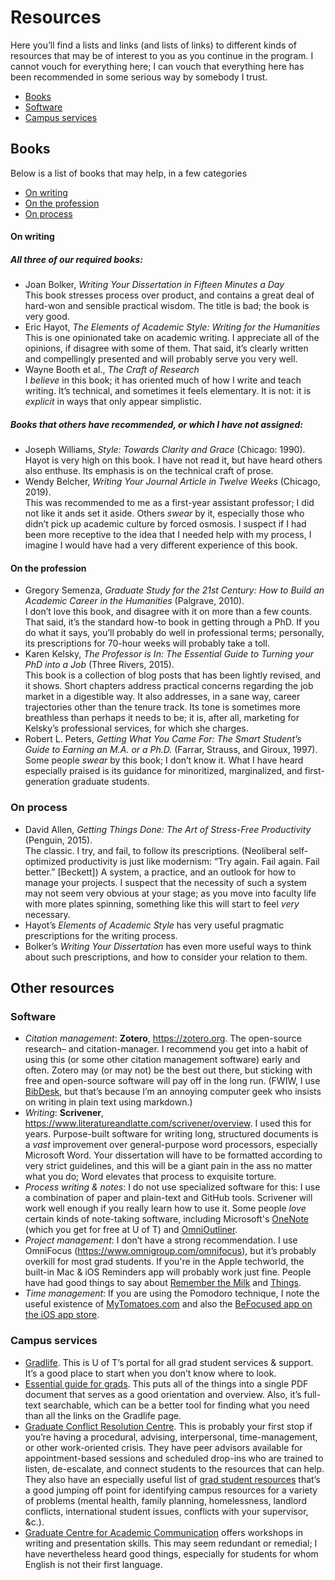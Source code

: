 # Resources
Here you’ll find a lists and links (and lists of links) to different kinds of resources that may be of interest to you as you continue in the program. I cannot vouch for everything here; I can vouch that everything here has been recommended in some serious way by somebody I trust.

* [Books](#Books)
* [Software](#Software)
* [Campus services](#Campus-services)

## Books
Below is a list of books that may help, in a few categories
* [On writing](#On-writing)
* [On the profession](#On-the-profession)
* [On process](#On-process)

#### On writing
##### All three of our required books:
* Joan Bolker, _Writing Your Dissertation in Fifteen Minutes a Day_ <br /> This book stresses process over product, and contains a great deal of hard-won and sensible practical wisdom. The title is bad; the book is very good.
* Eric Hayot, _The Elements of Academic Style: Writing for the Humanities_ <br /> This is one opinionated take on academic writing. I appreciate all of the opinions, if disagree with some of them. That said, it’s clearly written and compellingly presented and will probably serve you very well.
* Wayne Booth et al., _The Craft of Research_ <br /> I _believe_ in this book; it has oriented much of how I write and teach writing. It’s technical, and sometimes it feels elementary. It is not: it is _explicit_ in ways that only appear simplistic.

##### Books that others have recommended, or which I have not assigned:
* Joseph Williams, _Style: Towards Clarity and Grace_ (Chicago: 1990). <br /> Hayot is very high on this book. I have not read it, but have heard others also enthuse. Its emphasis is on the technical craft of prose.
* Wendy Belcher, _Writing Your Journal Article in Twelve Weeks_ (Chicago, 2019). <br /> This was recommended to me as a first-year assistant professor; I did not like it ands set it aside. Others _swear_ by it, especially those who didn’t pick up academic culture by forced osmosis. I suspect if I had been more receptive to the idea that I needed help with my process, I imagine I would have had a very different experience of this book.

#### On the profession
* Gregory Semenza, _Graduate Study for the 21st Century: How to Build an Academic Career in the Humanities_ (Palgrave, 2010). <br /> I don’t love this book, and disagree with it on more than a few counts. That said, it’s the standard how-to book in getting through a PhD. If you do what it says, you’ll probably do well in professional terms; personally, its prescriptions for 70-hour weeks will probably take a toll.
* Karen Kelsky, _The Professor is In: The Essential Guide to Turning your PhD into a Job_ (Three Rivers, 2015). <br /> This book is a collection of blog posts that has been lightly revised, and it shows. Short chapters address practical concerns regarding the job market in a digestible way. It also addresses, in a sane way, career trajectories other than the tenure track. Its tone is sometimes more breathless than perhaps it needs to be; it is, after all, marketing for Kelsky’s professional services, for which she charges.
* Robert L. Peters, _Getting What You Came For: The Smart Student’s Guide to Earning an M.A. or a Ph.D._ (Farrar, Strauss, and Giroux, 1997). <br /> Some people _swear_ by this book; I don’t know it. What I have heard especially praised is its guidance for minoritized, marginalized, and first-generation graduate students.

### On process
* David Allen, _Getting Things Done: The Art of Stress-Free Productivity_ (Penguin, 2015). <br /> The classic. I try, and fail, to follow its prescriptions. (Neoliberal self-optimized productivity is just like modernism: “Try again. Fail again. Fail better.” [Beckett]) A system, a practice, and an outlook for how to manage your projects. I suspect that the necessity of such a system may not seem very obvious at your stage; as you move into faculty life with more plates spinning, something like this will start to feel _very_ necessary.
* Hayot’s _Elements of Academic Style_ has very useful pragmatic prescriptions for the writing process.
* Bolker’s _Writing Your Dissertation_ has even more useful ways to think about such prescriptions, and how to consider your relation to them.

## Other resources
### Software
* _Citation management_: **Zotero**, https://zotero.org. The open-source research– and citation-manager. I recommend you get into a habit of using this (or some other citation management software) early and often. Zotero may (or may not) be the best out there, but sticking with free and open-source software will pay off in the long run. (FWIW, I use [BibDesk](https://bibdesk.sourceforge.io/), but that’s because I’m an annoying computer geek who insists on writing in plain text using markdown.)
* _Writing_: **Scrivener**, https://www.literatureandlatte.com/scrivener/overview. I used this for years. Purpose-built software for writing long, structured documents is a _vast_ improvement over general-purpose word processors, especially Microsoft Word. Your dissertation will have to be formatted according to very strict guidelines, and this will be a giant pain in the ass no matter what you do; Word elevates that process to exquisite torture.
* _Process writing & notes_: I do not use specialized software for this: I use a combination of paper and plain-text and GitHub tools. Scrivener will work well enough if you really learn how to use it. Some people _love_ certain kinds of note-taking software, including Microsoft's [OneNote](https://onenote.com) (which you get for free at U of T) and [OmniOutliner](https://www.omnigroup.com/omnioutliner).
* _Project management_: I don’t have a strong recommendation. I use OmniFocus (https://www.omnigroup.com/omnifocus), but it’s probably overkill for most grad students. If you're in the Apple techworld, the built-in Mac & iOS Reminders app will probably work just fine. People have had good things to say about [Remember the Milk](https://www.rememberthemilk.com/) and [Things](https://culturedcode.com/things/).
* _Time management_: If you are using the Pomodoro technique, I note the useful existence of [MyTomatoes.com](http://mytomatoes.com) and also the [BeFocused app on the iOS app store](https://apps.apple.com/us/app/be-focused-focus-timer/id973130201).

### Campus services
* [Gradlife](http://www.sgs.utoronto.ca/gradlife/Pages/default.aspx). This is U of T’s portal for all grad student services & support. It’s a good place to start when you don’t know where to look.
* [Essential guide for grads](http://www.sgs.utoronto.ca/Documents/EssentialGuideforGrads.pdf). This puts all of the things into a single PDF document that serves as a good orientation and overview. Also, it’s full-text searchable, which can be a better tool for finding what you need than all the links on the Gradlife page.
* [Graduate Conflict Resolution Centre](http://gradcrc.utoronto.ca/). This is probably your first stop if you’re having a procedural, advising, interpersonal, time-management, or other work-oriented crisis. They have peer advisors available for appointment-based sessions and scheduled drop-ins who are trained to listen, de-escalate, and connect students to the resources that can help. They also have an especially useful list of [grad student resources](http://gradcrc.utoronto.ca/grad-student-resources/) that’s a good jumping off point for identifying campus resources for a variety of problems (mental health, family planning, homelessness, landlord conflicts, international student issues, conflicts with your supervisor, &c.).
* [Graduate Centre for Academic Communication](http://www.sgs.utoronto.ca/currentstudents/Pages/GCAC-Workshops.aspx) offers workshops in writing and presentation skills. This may seem redundant or remedial; I have nevertheless heard good things, especially for students for whom English is not their first language.
